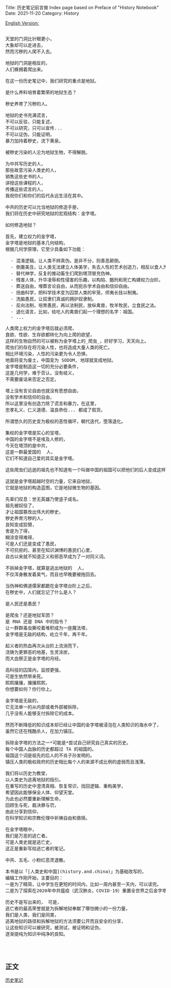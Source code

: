 Title: 历史笔记前言做 Index page based on Preface of "History Notebook"
Date:  2021-11-20
Category: History

[English Version: ](/y10m/escape.pyramid.preface.en.md)

<pre>

天堂的门洞比针眼更小，
大象却可以走进去，
然而污秽的人爬不入去。

地狱的门洞是相反的，
人们蜂拥着爬出来。

在这一份历史笔记中，我们研究的重点是地狱。

是什么养料培育着繁荣的地狱生态？

秽史养育了污秽的人。

地狱的史书充满谎言，
不可以反驳，只能复述，
不可以研究，只可以宣传...
不可以证伪，只能证明，
暴力加持着秽史，流下黄泉。

被秽史污染的人沦为地狱生物，不得解脱。

为中共写历史的人，
那些故意污染人类史的人，
销售这些史书的人，
讲授这些课程的人，
传播这些谎言的人，
我祝你们和你们的后代永远生活在其中。

中共的历史可以允当地狱的修造手册，
我们将在历史中研究地狱的宏观结构：金字塔。

如何修造地狱？

首先，建立权力的金字塔，
金字塔是地狱的基本几何结构，
根据几何学原理，它至少具备如下功能：

  - 混淆逻辑，让人类不辨真伪。是非不分，则善恶颠倒。
  - 倒置美丑，让人类无法建立人体美学，失去人性的艺术创造力，相反以食人为美。
  - 替代神学，反复的推动畜生们爬到塔顶冒充伪神。
  - 残害人体，升华凌辱和性侵害的乐趣，以构陷、酷刑和死亡构建权力台阶。
  - 葬送自由，埋葬言论自由，从而扼杀学术自由和信仰自由。
  - 扭曲科学，把科学技术变为囚禁人类的牢笼，师夷长技以制夷。
  - 洗脑愚民，让奴隶们真诚的拥护奴隶制。
  - 反向法制，培育愚民，再以法制民，放纵禽兽，牧羊牧民，立食民之法。
  - 退化语言，比如，给吃人的禽兽们起一个理想的名字：祖国。
  - ...

人类爬上权力的金字塔后就必须爬，
食欲、性欲、生存欲都转化为向上爬的欲望，
这样的生物自然的可以被称为金字塔上的_爬虫_，好好学习，天天向上。
爬虫们的存在将污染人性，也将造成大量人类的死亡。
相比环境污染，人性的污染更为令人恐惧，
地面将变为废土，中国变为 SODOM, 地球就变成地狱。
金字塔是制造这一切的充分必要条件，
这是几何学，难于否认，没有岐义，
不需要废话来否定之否定。

塔上没有言论自由也就没有思想自由，
没有学术和信仰的自由，
所以这里没有创造力除了谎言和暴力，在这里，
忠孝礼义、仁义道德、温良恭俭... 都成了假货。

所谓悠久的历史变为极权的恶性循环，朝代迭代，堕落退化。

集权的金字塔是实心的宝塔，
中国的金字塔不是埃及人修的，
今天在塔顶的是中共，
这是一群最爱国的  人，
它们不知道自己爱的其实是金字塔。

这些爬虫们远逝的祖先也不知道有一个叫做中国的祖国可以把他们的后人变成这样。

这就是金字塔超越时空的力量，它来自地狱，
它就是地狱的构造蓝图，它是地狱微生物的基因。

先辈们叹息：世无英雄乃使竖子成名。
祖先被奴役了，
才让祖国篡改出伟大的秽史，
秽史养育污秽的人，
良知变成狡猾，
舍是为了得，
糊涂变得难得，
可是人们还是变成了愚民，
不可抗拒的，甚至在知识渊博的愚民们心里，
自古以来就不知道正义和邪恶早成为了一对同义词。

不拆掉金字塔，就算是逃出地狱的  人，
不仅浑身散发着臭气，而且也早晚要被拖回去。

当伪神和佛道儒家都跪在金字塔台阶上之后，
在秽史中，人们就忘记了什么是人？

是人民还是愚民？

是爬虫？还是地狱军团？
是 RNA 还是 DNA 中的指令？
让一群群毒虫撕咬着堆积成为一座魔法塔，
金字塔是无敌的结构，屹立千年，再千年。

起义者的热血再次从台阶上流淌而下，
浇铸为更罪恶的地基，生灵涂炭，
而大血祭正是金字塔的月经。

高科技的囚笼内，监控更强，
可是生依然带来死。
熙熙攘攘，攘攘熙熙，
你想要如何？你行你上。

金字塔是无敌的，
它无法单一的从内部或者外部被拆除，
几乎没有人能够支付拆除它的成本。

然而不断降低的知识成本却已经让中国的金字塔被浸泡在人类知识的海水中了，
虽然它还在残酷杀人，在加力镇压。

拆除金字塔的方法之一*可能是*尝试自己研究自己真实的历史。
每个中国人血脉的历史都超过 TA 的祖国的。
祖国这个词是祖先的后人的不肖子孙发明的。
镇压人类的极权政府的历史相比每个人的来源不成比例的虚弱而且浅薄。

我们将以历史为教堂，
以人类史为逃离地狱的指引。
在重写的历史中澄清真相、恢复常识，找回逻辑、重构美学，
希望因此能够保全人体、仰望天堂。
为此也必然要重新理解生命，
回顾生与死，裁决罪与罚，
由此分享到信仰，
在科学知识和宗教伦理中祈祷自由和救赎。

在金字塔眼中，
我们是万恶的逃亡者。
可是人类史就是逃亡史，
这正是重新写给逃亡者的笔记。

中共、五毛、小粉红恶灵退散。

本书是以「[人类史和中国](history.and.china)」为基础改写的，
编辑工作刚开始，主要目的：
一是为了精简，让中学生在更短的时间内，比如一周内甚至一天内，可以读完。
二是为了探索在2020年中共瘟疫（武汉肺炎，COVID-19）重置全世界之后金字塔的拆解方法。

历史不是写出来的， 可是，
逃亡者的最高荣誉就是为拆解地狱奉献了哪怕微小的一份力量，
我们是人类，我们是同类，
逃离地狱的路径和拆解地狱的方法须要公开而且安全的分享，
让这些知识可以被研究，被测试，被证明和证伪，
逐渐提纯为知识中纯净的良知。



</pre>


## 正文

[历史笔记](/y10m/notebook.history)

